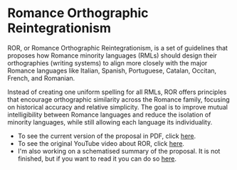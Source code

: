 # Romance Orthographic Reintegrationism

ROR, or Romance Orthographic Reintegrationism, is a set of guidelines that proposes how Romance minority languages (RMLs) should design their orthographies (writing systems) to align more closely with the major Romance languages like Italian, Spanish, Portuguese, Catalan, Occitan, French, and Romanian.

Instead of creating one uniform spelling for all RMLs, ROR offers principles that encourage orthographic similarity across the Romance family, focusing on historical accuracy and relative simplicity. The goal is to improve mutual intelligibility between Romance languages and reduce the isolation of minority languages, while still allowing each language its individuality.

- To see the current version of the proposal in PDF, click [here](PDF_v0.6.pdf).
- To see the original YouTube video about ROR, click [here](https://youtu.be/T8GsnYJGPq8?si=RHE-02wEer5mRlKx).
- I'm also working on a schematised summary of the proposal. It is not finished, but if you want to read it you can do so [here](ROR_summary.md).
